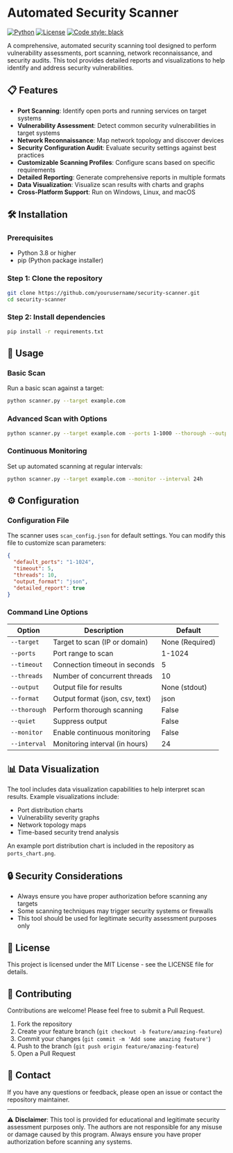 # Automated Security Scanner

[![Python](https://img.shields.io/badge/Python-3.8%2B-blue)](https://www.python.org/)
[![License](https://img.shields.io/badge/License-MIT-green.svg)](https://opensource.org/licenses/MIT)
[![Code style: black](https://img.shields.io/badge/code%20style-black-000000.svg)](https://github.com/psf/black)

A comprehensive, automated security scanning tool designed to perform vulnerability assessments, port scanning, network reconnaissance, and security audits. This tool provides detailed reports and visualizations to help identify and address security vulnerabilities.

## 📋 Features

- **Port Scanning**: Identify open ports and running services on target systems
- **Vulnerability Assessment**: Detect common security vulnerabilities in target systems
- **Network Reconnaissance**: Map network topology and discover devices
- **Security Configuration Audit**: Evaluate security settings against best practices
- **Customizable Scanning Profiles**: Configure scans based on specific requirements
- **Detailed Reporting**: Generate comprehensive reports in multiple formats
- **Data Visualization**: Visualize scan results with charts and graphs
- **Cross-Platform Support**: Run on Windows, Linux, and macOS

## 🛠️ Installation

### Prerequisites

- Python 3.8 or higher
- pip (Python package installer)

### Step 1: Clone the repository

```bash
git clone https://github.com/yourusername/security-scanner.git
cd security-scanner
```

### Step 2: Install dependencies

```bash
pip install -r requirements.txt
```

## 🚀 Usage

### Basic Scan

Run a basic scan against a target:

```bash
python scanner.py --target example.com
```

### Advanced Scan with Options

```bash
python scanner.py --target example.com --ports 1-1000 --thorough --output report.json
```

### Continuous Monitoring

Set up automated scanning at regular intervals:

```bash
python scanner.py --target example.com --monitor --interval 24h
```

## ⚙️ Configuration

### Configuration File

The scanner uses `scan_config.json` for default settings. You can modify this file to customize scan parameters:

```json
{
  "default_ports": "1-1024",
  "timeout": 5,
  "threads": 10,
  "output_format": "json",
  "detailed_report": true
}
```

### Command Line Options

| Option | Description | Default |
|--------|-------------|---------|
| `--target` | Target to scan (IP or domain) | None (Required) |
| `--ports` | Port range to scan | 1-1024 |
| `--timeout` | Connection timeout in seconds | 5 |
| `--threads` | Number of concurrent threads | 10 |
| `--output` | Output file for results | None (stdout) |
| `--format` | Output format (json, csv, text) | json |
| `--thorough` | Perform thorough scanning | False |
| `--quiet` | Suppress output | False |
| `--monitor` | Enable continuous monitoring | False |
| `--interval` | Monitoring interval (in hours) | 24 |

## 📊 Data Visualization

The tool includes data visualization capabilities to help interpret scan results. Example visualizations include:

- Port distribution charts
- Vulnerability severity graphs
- Network topology maps
- Time-based security trend analysis

An example port distribution chart is included in the repository as `ports_chart.png`.

## 🔒 Security Considerations

- Always ensure you have proper authorization before scanning any targets
- Some scanning techniques may trigger security systems or firewalls
- This tool should be used for legitimate security assessment purposes only

## 📝 License

This project is licensed under the MIT License - see the LICENSE file for details.

## 👥 Contributing

Contributions are welcome! Please feel free to submit a Pull Request.

1. Fork the repository
2. Create your feature branch (`git checkout -b feature/amazing-feature`)
3. Commit your changes (`git commit -m 'Add some amazing feature'`)
4. Push to the branch (`git push origin feature/amazing-feature`)
5. Open a Pull Request

## 📧 Contact

If you have any questions or feedback, please open an issue or contact the repository maintainer.

---

⚠️ **Disclaimer**: This tool is provided for educational and legitimate security assessment purposes only. The authors are not responsible for any misuse or damage caused by this program. Always ensure you have proper authorization before scanning any systems.

